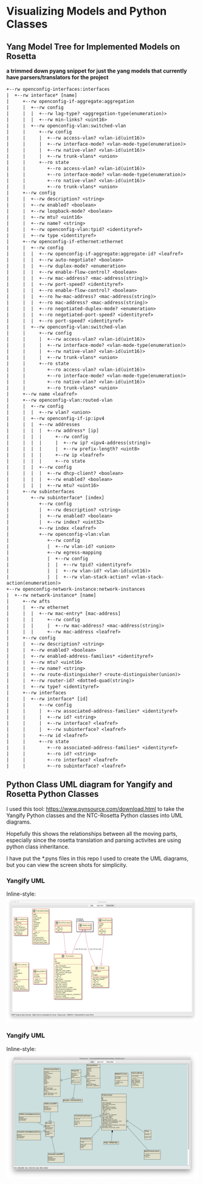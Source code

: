 # Visualizing Models and Python Classes

## Yang Model Tree for Implemented Models on Rosetta
**a trimmed down pyang snippet for just the yang models that currently have parsers/translators for the project**
```
+--rw openconfig-interfaces:interfaces
|  +--rw interface* [name]
|     +--rw openconfig-if-aggregate:aggregation
|     |  +--rw config
|     |  |  +--rw lag-type? <aggregation-type(enumeration)>
|     |  |  +--rw min-links? <uint16>
|     |  +--rw openconfig-vlan:switched-vlan
|     |     +--rw config
|     |     |  +--rw access-vlan? <vlan-id(uint16)>
|     |     |  +--rw interface-mode? <vlan-mode-type(enumeration)>
|     |     |  +--rw native-vlan? <vlan-id(uint16)>
|     |     |  +--rw trunk-vlans* <union>
|     |     +--ro state
|     |        +--ro access-vlan? <vlan-id(uint16)>
|     |        +--ro interface-mode? <vlan-mode-type(enumeration)>
|     |        +--ro native-vlan? <vlan-id(uint16)>
|     |        +--ro trunk-vlans* <union>
|     +--rw config
|     |  +--rw description? <string>
|     |  +--rw enabled? <boolean>
|     |  +--rw loopback-mode? <boolean>
|     |  +--rw mtu? <uint16>
|     |  +--rw name? <string>
|     |  +--rw openconfig-vlan:tpid? <identityref>
|     |  +--rw type <identityref>
|     +--rw openconfig-if-ethernet:ethernet
|     |  +--rw config
|     |  |  +--rw openconfig-if-aggregate:aggregate-id? <leafref>
|     |  |  +--rw auto-negotiate? <boolean>
|     |  |  +--rw duplex-mode? <enumeration>
|     |  |  +--rw enable-flow-control? <boolean>
|     |  |  +--rw mac-address? <mac-address(string)>
|     |  |  +--rw port-speed? <identityref>
|     |  |  +--ro enable-flow-control? <boolean>
|     |  |  +--ro hw-mac-address? <mac-address(string)>
|     |  |  +--ro mac-address? <mac-address(string)>
|     |  |  +--ro negotiated-duplex-mode? <enumeration>
|     |  |  +--ro negotiated-port-speed? <identityref>
|     |  |  +--ro port-speed? <identityref>
|     |  +--rw openconfig-vlan:switched-vlan
|     |     +--rw config
|     |     |  +--rw access-vlan? <vlan-id(uint16)>
|     |     |  +--rw interface-mode? <vlan-mode-type(enumeration)>
|     |     |  +--rw native-vlan? <vlan-id(uint16)>
|     |     |  +--rw trunk-vlans* <union>
|     |     +--ro state
|     |        +--ro access-vlan? <vlan-id(uint16)>
|     |        +--ro interface-mode? <vlan-mode-type(enumeration)>
|     |        +--ro native-vlan? <vlan-id(uint16)>
|     |        +--ro trunk-vlans* <union>
|     +--rw name <leafref>
|     +--rw openconfig-vlan:routed-vlan
|     |  +--rw config
|     |  |  +--rw vlan? <union>
|     |  +--rw openconfig-if-ip:ipv4
|     |  |  +--rw addresses
|     |  |  |  +--rw address* [ip]
|     |  |  |     +--rw config
|     |  |  |     |  +--rw ip? <ipv4-address(string)>
|     |  |  |     |  +--rw prefix-length? <uint8>
|     |  |  |     +--rw ip <leafref>
|     |  |  |     +--ro state
|     |  |  +--rw config
|     |  |  |  +--rw dhcp-client? <boolean>
|     |  |  |  +--rw enabled? <boolean>
|     |  |  |  +--rw mtu? <uint16>
|     +--rw subinterfaces
|        +--rw subinterface* [index]
|           +--rw config
|           |  +--rw description? <string>
|           |  +--rw enabled? <boolean>
|           |  +--rw index? <uint32>
|           +--rw index <leafref>
|           +--rw openconfig-vlan:vlan
|              +--rw config
|              |  +--rw vlan-id? <union>
|              +--rw egress-mapping
|              |  +--rw config
|              |  |  +--rw tpid? <identityref>
|              |  |  +--rw vlan-id? <vlan-id(uint16)>
|              |  |  +--rw vlan-stack-action? <vlan-stack-action(enumeration)>
+--rw openconfig-network-instance:network-instances
|  +--rw network-instance* [name]
|     +--rw afts
|     |  +--rw ethernet
|     |  |  +--rw mac-entry* [mac-address]
|     |  |     +--rw config
|     |  |     |  +--rw mac-address? <mac-address(string)>
|     |  |     +--rw mac-address <leafref>
|     +--rw config
|     |  +--rw description? <string>
|     |  +--rw enabled? <boolean>
|     |  +--rw enabled-address-families* <identityref>
|     |  +--rw mtu? <uint16>
|     |  +--rw name? <string>
|     |  +--rw route-distinguisher? <route-distinguisher(union)>
|     |  +--rw router-id? <dotted-quad(string)>
|     |  +--rw type? <identityref>
|     +--rw interfaces
|     |  +--rw interface* [id]
|     |     +--rw config
|     |     |  +--rw associated-address-families* <identityref>
|     |     |  +--rw id? <string>
|     |     |  +--rw interface? <leafref>
|     |     |  +--rw subinterface? <leafref>
|     |     +--rw id <leafref>
|     |     +--ro state
|     |        +--ro associated-address-families* <identityref>
|     |        +--ro id? <string>
|     |        +--ro interface? <leafref>
|     |        +--ro subinterface? <leafref>
```

## Python Class UML diagram for Yangify and Rosetta Python Classes

I used this tool:
https://www.pynsource.com/download.html
to take the Yangify Python classes and the NTC-Rosetta Python classes into UML diagrams. 

Hopefully this shows the relationships between all the moving parts, especially since the rosetta translation and parsing activites are using python class inheritance. 

I have put the *.pyns files in this repo I used to create the UML diagrams, but you can view the screen shots for simplicity. 

### Yangify UML
Inline-style: 
![alt text](https://github.com/jabelk/yangify_rosetta_model_visuals/blob/master/Yangify_uml.png "Logo Title Text 1")

### Yangify UML
Inline-style: 
![alt text](https://github.com/jabelk/yangify_rosetta_model_visuals/blob/master/yangify_rosetta_translate.png "Logo Title Text 1")
